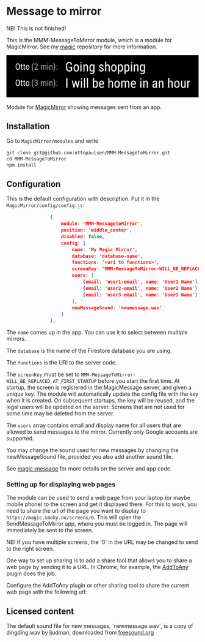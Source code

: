 # Message to mirror

NB! This is not finished!

This is the MMM-MessageToMirror module, which is a module for MagicMirror. See my [magic](https://github.com/ottopaulsen/magic) repository for more information.

![Screenshot](doc/screenshot.png)

Module for [MagicMirror](https://github.com/MichMich/MagicMirror/) showing messages sent from an app.

## Installation

Go to `MagicMirror/modules` and write

    git clone git@github.com:ottopaulsen/MMM-MessageToMirror.git
    cd MMM-MessageToMirror
    npm install

## Configuration

This is the default configuration with description. Put it in the `MagicMirror/config/config.js`:

```json
                {
                	module: 'MMM-MessageToMirror',
                    position: 'middle_center',
                    disabled: false,
                	config: {
                        name: 'My Magic Mirror',
                        database: 'database-name',
                        functions: '<uri to functions>',
                        screenKey: 'MMM-MessageToMirror-WILL_BE_REPLACED_AT_FIRST_STARTUP', // MMM-MessageToMirror-WILL_BE_REPLACED_AT_FIRST_STARTUP
                        users: [
                            {email: 'user1-email', name: 'User1 Name'},
                            {email: 'user2-email', name: 'User2 Name'},
                            {email: 'user3-email', name: 'User3 Name'}
                        ],
                        newMessageSound: 'newmessage.wav'
                	}
                },
```

The `name` comes up in the app. You can use it to select between multiple mirrors.

The `database` is the name of the Firestore database you are using.

The `functions` is the URI to the server code.

The `screenKey` must be set to `MMM-MessageToMirror-WILL_BE_REPLACED_AT_FIRST_STARTUP` before you start the first time. At startup, the screen is registered in the MagicMessage server, and given a unique key. The module will automatically update the config file with the key when it is created. On subsequent startups, the key will be reused, and the legal users will be updated on the server. Screens that are not used for some time may be deleted from the server.

The `users` array contains email and display name for all users that are allowed to send messages to the mirror. Currently only Google accounts are supported.

You may change the sound used for new messages by changing the newMessageSound file, provided you also add another sound file.

See [magic-message](https://github.com/ottopaulsen/magic-message) for more details on the server and app code.

### Setting up for displaying web pages

The module can be used to send a web page from your laptop (or maybe mobile phone) to the screen and get it displayed there. For this to work, you need to share the url of the page you want to display to `https://magic.smoky.no/screens/0`. This will open the SendMessageToMirror app, where you must be logged in. The page will immediately be sent to the screen.

NB! If you have multiple screens, the '0' in the URL may be changed to send to the right screen.

One way to set up sharing is to add a share tool that allows you to share a web page by sending it to a URL. In Chrome, for example, the [AddToAny](https://chrome.google.com/webstore/detail/addtoany-share-anywhere/ffpgijchhhkhnokafdeklpllijgnbche) plugin does the job.

Configure the AddToAny plugin or other sharing tool to share the current web page with the following url:

## Licensed content

The default sound file for new messages, ´newmessage.wav´, is a copy of dingding.wav by ljudman, downloaded from [freesound.org](https://freesound.org/s/33244/)
